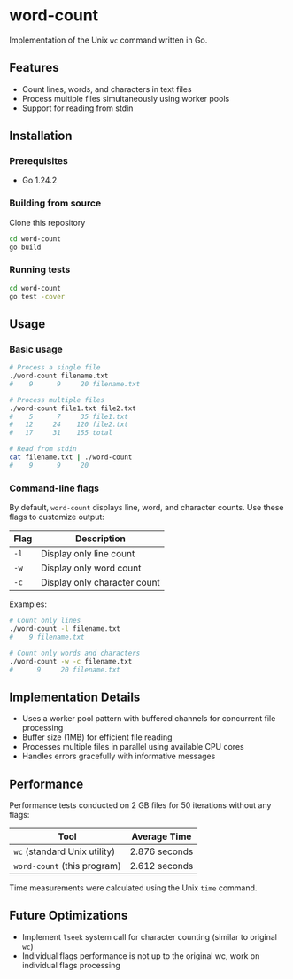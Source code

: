# word-count

Implementation of the Unix `wc` command written in Go.

## Features

- Count lines, words, and characters in text files
- Process multiple files simultaneously using worker pools
- Support for reading from stdin

## Installation
### Prerequisites

- Go 1.24.2

### Building from source
Clone this repository

```bash
cd word-count
go build
```

### Running tests
```bash
cd word-count
go test -cover
```

## Usage

### Basic usage

```bash
# Process a single file
./word-count filename.txt
#    9      9     20 filename.txt

# Process multiple files
./word-count file1.txt file2.txt
#    5      7     35 file1.txt
#   12     24    120 file2.txt
#   17     31    155 total

# Read from stdin
cat filename.txt | ./word-count
#    9      9     20
```

### Command-line flags

By default, `word-count` displays line, word, and character counts. Use these flags to customize output:

| Flag | Description |
|------|-------------|
| `-l` | Display only line count |
| `-w` | Display only word count |
| `-c` | Display only character count |

Examples:

```bash
# Count only lines
./word-count -l filename.txt
#    9 filename.txt

# Count only words and characters
./word-count -w -c filename.txt
#      9     20 filename.txt
```

## Implementation Details

- Uses a worker pool pattern with buffered channels for concurrent file processing
- Buffer size (1MB) for efficient file reading
- Processes multiple files in parallel using available CPU cores
- Handles errors gracefully with informative messages

## Performance

Performance tests conducted on 2 GB files for 50 iterations without any flags:

| Tool | Average Time |
|------|--------------|
| `wc` (standard Unix utility) | 2.876 seconds |
| `word-count` (this program) | 2.612 seconds |

Time measurements were calculated using the Unix `time` command.

## Future Optimizations

- Implement `lseek` system call for character counting (similar to original `wc`)
- Individual flags performance is not up to the original wc, work on individual flags processing

